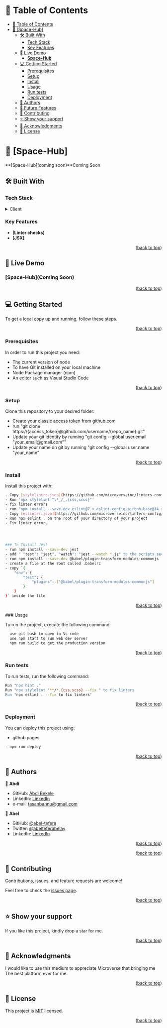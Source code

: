 <a name="readme-top"></a>

<div align="center"><br/></div>

<!-- TABLE OF CONTENTS -->

# 📗 Table of Contents

- [📗 Table of Contents](#-table-of-contents)
- [📖 \[Space-Hub\] ](#-Space-Hub-)
  - [🛠 Built With ](#-built-with-)
    - [Tech Stack ](#tech-stack-)
    - [Key Features ](#key-features-)
  - [🚀 Live Demo ](#-live-demo-)
    - [**Space-Hub**](#live-demo)
  - [💻 Getting Started ](#-getting-started-)
    - [Prerequisites](#prerequisites)
    - [Setup](#setup)
    - [Install](#install)
    - [Usage ](#usage-)
    - [Run tests ](#run-tests-)
    - [Deployment ](#deployment-)
  - [👥 Authors ](#-authors-)
  - [🔭 Future Features ](#-future-features-)
  - [🤝 Contributing ](#-contributing-)
  - [⭐️ Show your support ](#️-show-your-support-)
  - [🙏 Acknowledgments ](#-acknowledgments-)
  - [📝 License ](#-license-)

<!-- PROJECT DESCRIPTION -->

# 📖 [Space-Hub] <a name="about-project"></a>

**[Space-Hub](coming soon)**Coming Soon

## 🛠 Built With <a name="built-with"></a>

### Tech Stack <a name="tech-stack"></a>

<details>
  <summary>Client</summary>
  <ul>
   
    <li>Tailwind</li>
    <li>REACT</li>
    <li>Redux</li>
  </ul>
</details>

<!-- Features -->

### Key Features <a name="key-features"></a>

- **[Linter checks]**
- **[JSX]**


<p align="right">(<a href="#readme-top">back to top</a>)</p>

<!-- LIVE DEMO -->

## 🚀 Live Demo <a name="live-demo"></a>

### **[Space-Hub](Coming Soon)**

<p align="right">(<a href="#readme-top">back to top</a>)</p>

<!-- GETTING STARTED -->

## 💻 Getting Started <a name="getting-started"></a>

To get a local copy up and running, follow these steps.

<p align="right">(<a href="#readme-top">back to top</a>)</p>

### Prerequisites

In order to run this project you need:

<ul>
    <li>The current version of node</li>
    <li>To have Git installed on your local machine</li>
    <li>Node Package manager (npm) </li>
    <li>An editor such as Visual Studio Code</li>
  </ul>
  
<p align="right">(<a href="#readme-top">back to top</a>)</p>

### Setup

Clone this repository to your desired folder:

<ul>
    <li>Create your classic access token from github.com</li>
    <li>run "git clone https://{access_token}@github.com/username/{repo_name}.git"</li>
    <li>Update your git identity by running "git config --global user.email "your_email@gmail.com""</li>
    <li>Update your name on git by running "git config --global user.name "your_name"</li>
  </ul>
  
  <p align="right">(<a href="#readme-top">back to top</a>)</p>

### Install

Install this project with:

```sh
- Copy [stylelintrc.json](https://github.com/microverseinc/linters-config/blob/master/react-redux/.stylelintrc.json) to the root directory of your project.
- Run 'npx stylelint "\*_/_.{css,scss}"'
- fix linter errors
- run "npm install --save-dev eslint@7.x eslint-config-airbnb-base@14.x eslint-plugin-import@2.x babel-eslint@10.x"
- Copy [eslintrc.json](https://github.com/microverseinc/linters-config/tree/master/react-redux)
- Run npx eslint . on the root of your directory of your project
- Fix linter error.




### To Install Jest
- run npm install --save-dev jest
- add " "test": "jest", "watch": "jest --watch *.js" to the scripts section of package.json"
- run npm install --save-dev @babel/plugin-transform-modules-commonjs
- create a file at the root called .babelrc
- copy `{
    "env": {
        "test": {
            "plugins": ["@babel/plugin-transform-modules-commonjs"]
        }
    }
}` inside the file

```

<p align="right">(<a href="#readme-top">back to top</a>)</p>
### Usage <a name="usage"></a>

To run the project, execute the following command:

```sh
  use git bash to open in Vs code
  use npm start to run web dev server
  npm run build to get the production version
```

<p align="right">(<a href="#readme-top">back to top</a>)</p>

### Run tests <a name="run-tests"></a>

To run tests, run the following command:

```sh
Run "npx hint ."
Run "npx stylelint "**/*.{css,scss} --fix " to fix linters
Run "npx eslint . --fix to fix linters"
```

<p align="right">(<a href="#readme-top">back to top</a>)</p>

### Deployment <a name="triangular_flag_on_post-deployment"></a>

You can deploy this project using:

- github pages
```sh
- npm run deploy
```

<p align="right">(<a href="#readme-top">back to top</a>)</p>

<!-- AUTHORS -->

## 👥 Authors <a name="authors"></a>

👤 **Abdi**

- GitHub: [Abdi Bekele](https://github.com/Lul-Abdifan)
- LinkedIn: [LinkedIn](https://www.linkedin.com/in/abdi-bekele-a63860254/)
- e-mail: [tasanbannu@gmail.com](mailto:tasanbannu@gmail.com)

👤 **Abel**

- GitHub: [@abel-tefera](https://github.com/abel-tefera)
- Twitter: [@abelteferabelay](https://twitter.com/abelteferabelay)
- LinkedIn: [LinkedIn](https://linkedin.com/in/abel-tefera-b1b625153)


<p align="right">(<a href="#readme-top">back to top</a>)</p>

<!-- FUTURE FEATURES -->


<p align="right">(<a href="#readme-top">back to top</a>)</p>

<!-- CONTRIBUTING -->

## 🤝 Contributing <a name="contributing"></a>

Contributions, issues, and feature requests are welcome!

Feel free to check the [issues page](../../issues/).

<p align="right">(<a href="#readme-top">back to top</a>)</p>

<!-- SUPPORT -->

## ⭐️ Show your support <a name="support"></a>

If you like this project, kindly drop a star for me.

<p align="right">(<a href="#readme-top">back to top</a>)</p>

<!-- ACKNOWLEDGEMENTS -->

## 🙏 Acknowledgments <a name="acknowledgements"></a>

I would like to use this medium to appreciate Microverse that bringing me The best platform ever for me.

<p align="right">(<a href="#readme-top">back to top</a>)</p>


<!-- LICENSE -->

## 📝 License <a name="license"></a>

This project is [MIT](./MIT.md) licensed.


<p align="right">(<a href="#readme-top">back to top</a>)</p>
